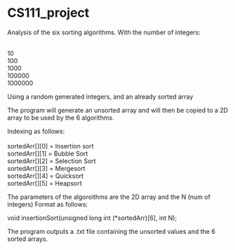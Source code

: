 
# CS111_project

Analysis of the six sorting algorithms. With the number of integers:

<br/>10
<br/>100
<br/>1000
<br/>100000
<br/>1000000

Using a random generated integers, and an already sorted array

The program will generate an unsorted array and will then be copied to a 2D array
to be used by the 6 algorithms.

Indexing as follows:
<br/>
<br/>sortedArr[][0] = Insertion sort
<br/>sortedArr[][1] = Bubble Sort
<br/>sortedArr[][2] = Selection Sort
<br/>sortedArr[][3] = Mergesort
<br/>sortedArr[][4] = Quicksort
<br/>sortedArr[][5] = Heapsort

The parameters of the algoroithms are the 2D array and the N (num of integers)
Format as follows:

void insertionSort(unsigned long int (*sortedArr)[6], int N);

The program outputs a .txt file containing the unsorted values and the 6 sorted arrays.
